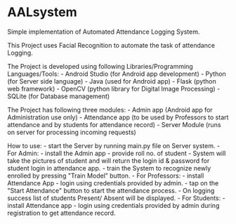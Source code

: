 # AALsystem
Simple implementation of Automated Attendance Logging System.

This Project uses Facial Recognition to automate the task of attendance Logging.

The Project is developed using following Libraries/Programming Languages/Tools:
	- Android Studio (for Android app development)
	- Python (for Server side language)
	- Java (used for Android app)
	- Flask (python web framework)
	- OpenCV (python library for Digital Image Processing)
	- SQLite (for Database management)

The Project has following three modules:
	- Admin app (Android app for Administration use only)
	- Attendance app (to be used by Professors to start attendance and by students for attendance record)
	- Server Module (runs on server for processing incoming requests)

How to use:
	- start the Server by running main.py file on Server system.
	- For Admin:
		- install the Admin app
		- provide roll no. of student
		- System will take the pictures of student and will return the login id & password for student login in attendance app.
		- train the System to recognize newly enrolled by pressing "Train Model" button.
	- For Professors:
		- install Attendance App
		- login using credentials provided by admin.
		- tap on the "Start Attendance" button to start the attendance process.
		- On logging success list of students Present/ Absent will be displayed.
	- For Students:
		- install Attendance app
		- login using credentials provided by admin during registration to get attendance record.
